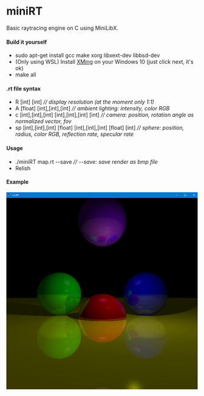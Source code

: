 # miniRT  
Basic raytracing engine on C using MiniLibX.  

#### Build it yourself

- sudo apt-get install gcc make xorg libxext-dev libbsd-dev  
- (Only using WSL) Install [XMing](https://sourceforge.net/projects/xming/) on your Windows 10 (just click next, it's ok)  
- make all  

#### .rt file syntax

- R [int] [int] *// display resolution (at the moment only 1:1)*  
- A [float] [int],[int],[int] *// ambient lighting: intensity, color RGB*  
- c [int],[int],[int] [int],[int],[int] [int] *// camera: position, rotation angle as normalized vector, fov*  
- sp [int],[int],[int] [float] [int],[int],[int] [float] [int] *// sphere: position, radius, color RGB, reflection rate, specular rate*  

#### Usage

- ./miniRT map.rt --save *// --save: save render as bmp file*  
- Relish  

#### Example

![Beautiful render](https://github.com/awend0/miniRT/blob/master/screenshots/image.jpg?raw=true)

